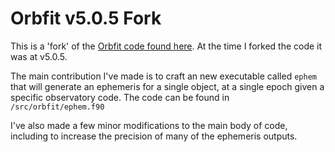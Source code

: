 # Orbfit v5.0.5 Fork

This is a 'fork' of the [Orbfit code found here](http://adams.dm.unipi.it/orbfit/). At the time I forked the code it was at v5.0.5.

The main contribution I've made is to craft an new executable called `ephem` that will generate an ephemeris for a single object, at a single epoch given a specific observatory code. The code can be found in `/src/orbfit/ephem.f90`

I've also made a few minor modifications to the main body of code, including to increase the precision of many of the ephemeris outputs.
